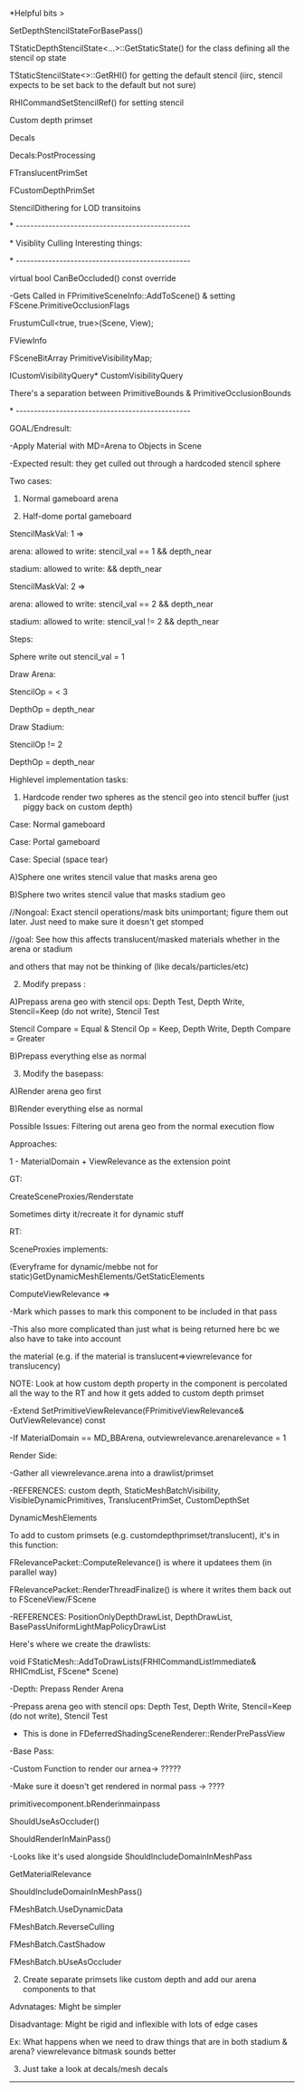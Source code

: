 \*Helpful bits >

SetDepthStencilStateForBasePass()

TStaticDepthStencilState&lt;...>::GetStaticState() for the class defining all the stencil op state

TStaticStencilState&lt;>::GetRHI() for getting the default stencil (iirc, stencil expects to be set back to the default but not sure)

RHICommandSetStencilRef() for setting stencil

Custom depth primset

Decals

Decals:PostProcessing

FTranslucentPrimSet

FCustomDepthPrimSet

StencilDithering for LOD transitoins

\* ------------------------------------------------

\* Visiblity Culling Interesting things:

\* ------------------------------------------------

virtual bool CanBeOccluded() const override

\-Gets Called in FPrimitiveSceneInfo::AddToScene() & setting FScene.PrimitiveOcclusionFlags

FrustumCull&lt;true, true>(Scene, View);

FViewInfo

FSceneBitArray PrimitiveVisibilityMap;

ICustomVisibilityQuery\* CustomVisibilityQuery

There's a separation between PrimitiveBounds & PrimitiveOcclusionBounds

\* ------------------------------------------------

GOAL/Endresult:

\-Apply Material with MD=Arena to Objects in Scene

\-Expected result: they get culled out through a hardcoded stencil sphere

Two cases:

1. Normal gameboard arena

1. Half-dome portal gameboard

StencilMaskVal: 1 =>

arena: allowed to write: stencil_val == 1 && depth_near

stadium: allowed to write: && depth_near

StencilMaskVal: 2 =>

arena: allowed to write: stencil_val == 2 && depth_near

stadium: allowed to write: stencil_val != 2 && depth_near

Steps:

Sphere write out stencil_val = 1

Draw Arena:

StencilOp = &lt; 3

DepthOp = depth_near

Draw Stadium:

StencilOp != 2

DepthOp = depth_near

Highlevel implementation tasks:

1. Hardcode render two spheres as the stencil geo into stencil buffer (just piggy back on custom depth)

Case: Normal gameboard

Case: Portal gameboard

Case: Special (space tear)

A)Sphere one writes stencil value that masks arena geo

B)Sphere two writes stencil value that masks stadium geo

//Nongoal: Exact stencil operations/mask bits unimportant; figure them out later. Just need to make sure it doesn't get stomped

//goal: See how this affects translucent/masked materials whether in the arena or stadium

and others that may not be thinking of (like decals/particles/etc)

2. Modify prepass :

A)Prepass arena geo with stencil ops: Depth Test, Depth Write, Stencil=Keep (do not write), Stencil Test

Stencil Compare = Equal & Stencil Op = Keep, Depth Write, Depth Compare = Greater

B)Prepass everything else as normal

3. Modify the basepass:

A)Render arena geo first

B)Render everything else as normal

Possible Issues: Filtering out arena geo from the normal execution flow

Approaches:

1 - MaterialDomain + ViewRelevance as the extension point

GT:

CreateSceneProxies/Renderstate

Sometimes dirty it/recreate it for dynamic stuff

RT:

SceneProxies implements:

(Everyframe for dynamic/mebbe not for static)GetDynamicMeshElements/GetStaticElements

ComputeViewRelevance =>

\-Mark which passes to mark this component to be included in that pass

\-This also more complicated than just what is being returned here bc we also have to take into account

the material (e.g. if the material is translucent=>viewrelevance for translucency)

NOTE: Look at how custom depth property in the component is percolated all the way to the RT and how it gets added to custom depth primset

\-Extend SetPrimitiveViewRelevance(FPrimitiveViewRelevance& OutViewRelevance) const

\-If MaterialDomain == MD_BBArena, outviewrelevance.arenarelevance = 1

Render Side:

\-Gather all viewrelevance.arena into a drawlist/primset

\-REFERENCES: custom depth, StaticMeshBatchVisibility, VisibleDynamicPrimitives, TranslucentPrimSet, CustomDepthSet

DynamicMeshElements

To add to custom primsets (e.g. customdepthprimset/translucent), it's in this function:

FRelevancePacket::ComputeRelevance() is where it updatees them (in parallel way)

FRelevancePacket::RenderThreadFinalize() is where it writes them back out to FSceneView/FScene

\-REFERENCES: PositionOnlyDepthDrawList, DepthDrawList, BasePassUniformLightMapPolicyDrawList

Here's where we create the drawlists:

void FStaticMesh::AddToDrawLists(FRHICommandListImmediate& RHICmdList, FScene\* Scene)

\-Depth: Prepass Render Arena

\-Prepass arena geo with stencil ops: Depth Test, Depth Write, Stencil=Keep (do not write), Stencil Test

- This is done in FDeferredShadingSceneRenderer::RenderPrePassView

\-Base Pass:

\-Custom Function to render our arnea-> ?????

\-Make sure it doesn't get rendered in normal pass -> ????

primitivecomponent.bRenderinmainpass

ShouldUseAsOccluder()

ShouldRenderInMainPass()

\-Looks like it's used alongside ShouldIncludeDomainInMeshPass

GetMaterialRelevance

ShouldIncludeDomainInMeshPass()

FMeshBatch.UseDynamicData

FMeshBatch.ReverseCulling

FMeshBatch.CastShadow

FMeshBatch.bUseAsOccluder

2. Create separate primsets like custom depth and add our arena components to that

Advnatages: Might be simpler

Disadvantage: Might be rigid and inflexible with lots of edge cases

Ex: What happens when we need to draw things that are in both stadium & arena? viewrelevance bitmask sounds better

3. Just take a look at decals/mesh decals

* * *
